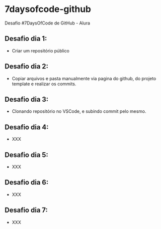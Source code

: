 # 7daysofcode-github
Desafio #7DaysOfCode de GitHub - Alura


## Desafio dia 1:
- Criar um repositório público

## Desafio dia 2:
- Copiar arquivos e pasta manualmente via pagina do github, do projeto template e realizar os commits.

## Desafio dia 3:
- Clonando repositório no VSCode, e subindo commit pelo mesmo.

## Desafio dia 4:
- XXX

## Desafio dia 5:
- XXX

## Desafio dia 6:
- XXX

## Desafio dia 7:
- XXX
